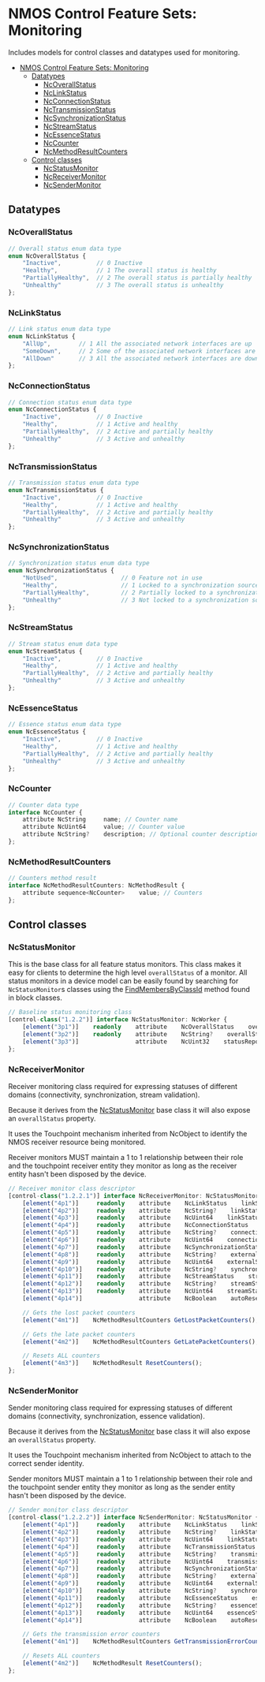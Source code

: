 # NMOS Control Feature Sets: Monitoring

Includes models for control classes and datatypes used for monitoring.

- [NMOS Control Feature Sets: Monitoring](#nmos-control-feature-sets-monitoring)
  - [Datatypes](#datatypes)
    - [NcOverallStatus](#ncoverallstatus)
    - [NcLinkStatus](#nclinkstatus)
    - [NcConnectionStatus](#ncconnectionstatus)
    - [NcTransmissionStatus](#nctransmissionstatus)
    - [NcSynchronizationStatus](#ncsynchronizationstatus)
    - [NcStreamStatus](#ncstreamstatus)
    - [NcEssenceStatus](#ncessencestatus)
    - [NcCounter](#nccounter)
    - [NcMethodResultCounters](#ncmethodresultcounters)
  - [Control classes](#control-classes)
    - [NcStatusMonitor](#ncstatusmonitor)
    - [NcReceiverMonitor](#ncreceivermonitor)
    - [NcSenderMonitor](#ncsendermonitor)

## Datatypes

### NcOverallStatus

```typescript
// Overall status enum data type
enum NcOverallStatus {
    "Inactive",          // 0 Inactive
    "Healthy",           // 1 The overall status is healthy
    "PartiallyHealthy",  // 2 The overall status is partially healthy
    "Unhealthy"          // 3 The overall status is unhealthy
};
```

### NcLinkStatus

```typescript
// Link status enum data type
enum NcLinkStatus {
    "AllUp",        // 1 All the associated network interfaces are up
    "SomeDown",     // 2 Some of the associated network interfaces are down
    "AllDown"       // 3 All the associated network interfaces are down
};
```

### NcConnectionStatus

```typescript
// Connection status enum data type
enum NcConnectionStatus {
    "Inactive",          // 0 Inactive
    "Healthy",           // 1 Active and healthy
    "PartiallyHealthy",  // 2 Active and partially healthy
    "Unhealthy"          // 3 Active and unhealthy
};
```

### NcTransmissionStatus

```typescript
// Transmission status enum data type
enum NcTransmissionStatus {
    "Inactive",          // 0 Inactive
    "Healthy",           // 1 Active and healthy
    "PartiallyHealthy",  // 2 Active and partially healthy
    "Unhealthy"          // 3 Active and unhealthy
};
```

### NcSynchronizationStatus

```typescript
// Synchronization status enum data type
enum NcSynchronizationStatus {
    "NotUsed",                  // 0 Feature not in use
    "Healthy",                  // 1 Locked to a synchronization source
    "PartiallyHealthy",         // 2 Partially locked to a synchronization source
    "Unhealthy"                 // 3 Not locked to a synchronization source
};
```

### NcStreamStatus

```typescript
// Stream status enum data type
enum NcStreamStatus {
    "Inactive",          // 0 Inactive
    "Healthy",           // 1 Active and healthy
    "PartiallyHealthy",  // 2 Active and partially healthy
    "Unhealthy"          // 3 Active and unhealthy
};
```

### NcEssenceStatus

```typescript
// Essence status enum data type
enum NcEssenceStatus {
    "Inactive",          // 0 Inactive
    "Healthy",           // 1 Active and healthy
    "PartiallyHealthy",  // 2 Active and partially healthy
    "Unhealthy"          // 3 Active and unhealthy
};
```

### NcCounter

```typescript
// Counter data type
interface NcCounter {
    attribute NcString     name; // Counter name
    attribute NcUint64     value; // Counter value
    attribute NcString?    description; // Optional counter description
};
```

### NcMethodResultCounters

```typescript
// Counters method result
interface NcMethodResultCounters: NcMethodResult {
    attribute sequence<NcCounter>    value; // Counters
};
```

## Control classes

### NcStatusMonitor

This is the base class for all feature status monitors.
This class makes it easy for clients to determine the high level `overallStatus` of a monitor.
All status monitors in a device model can be easily found by searching for `NcStatusMonitor`s classes using the [FindMembersByClassId](https://specs.amwa.tv/ms-05-02/latest/docs/Blocks.html#search-methods) method found in block classes.

```typescript
// Baseline status monitoring class
[control-class("1.2.2")] interface NcStatusMonitor: NcWorker {
    [element("3p1")]    readonly    attribute    NcOverallStatus    overallStatus;      // Overall status property
    [element("3p2")]    readonly    attribute    NcString?    overallStatusMessage;     // Overall status message property
    [element("3p3")]                attribute    NcUint32    statusReportingDelay;      // Status reporting delay property (in seconds, default is 3s and 0 means no delay)
};
```

### NcReceiverMonitor

Receiver monitoring class required for expressing statuses of different domains (connectivity, synchronization, stream validation).

Because it derives from the [NcStatusMonitor](#ncstatusmonitor) base class it will also expose an `overallStatus` property.

It uses the Touchpoint mechanism inherited from NcObject to identify the NMOS receiver resource being monitored.

Receiver monitors MUST maintain a 1 to 1 relationship between their role and the touchpoint receiver entity they monitor as long as the receiver entity hasn't been disposed by the device.

```typescript
// Receiver monitor class descriptor
[control-class("1.2.2.1")] interface NcReceiverMonitor: NcStatusMonitor {
    [element("4p1")]     readonly    attribute    NcLinkStatus    linkStatus;    // Link status property
    [element("4p2")]     readonly    attribute    NcString?    linkStatusMessage;    // Link status message property
    [element("4p3")]     readonly    attribute    NcUint64    linkStatusTransitionCounter;    // Link status transition counter property
    [element("4p4")]     readonly    attribute    NcConnectionStatus    connectionStatus;    // Connection status property
    [element("4p5")]     readonly    attribute    NcString?    connectionStatusMessage;    // Connection status message property
    [element("4p6")]     readonly    attribute    NcUint64    connectionStatusTransitionCounter;    // Connection status transition counter property
    [element("4p7")]     readonly    attribute    NcSynchronizationStatus    externalSynchronizationStatus;    // External synchronization status property
    [element("4p8")]     readonly    attribute    NcString?    externalSynchronizationStatusMessage;    // External synchronization status message property
    [element("4p9")]     readonly    attribute    NcUint64    externalSynchronizationStatusTransitionCounter;    // External synchronization status transition counter property
    [element("4p10")]    readonly    attribute    NcString?    synchronizationSourceId;    // Synchronization source id property
    [element("4p11")]    readonly    attribute    NcStreamStatus    streamStatus;    // Stream status property
    [element("4p12")]    readonly    attribute    NcString?    streamStatusMessage;    // Stream status message property
    [element("4p13")]    readonly    attribute    NcUint64    streamStatusTransitionCounter;    // Stream status transition counter property
    [element("4p14")]                attribute    NcBoolean    autoResetCounters;    // Automatic reset counters property (default: true)

    // Gets the lost packet counters
    [element("4m1")]    NcMethodResultCounters GetLostPacketCounters();

    // Gets the late packet counters
    [element("4m2")]    NcMethodResultCounters GetLatePacketCounters();

    // Resets ALL counters
    [element("4m3")]    NcMethodResult ResetCounters();
};
```

### NcSenderMonitor

Sender monitoring class required for expressing statuses of different domains (connectivity, synchronization, essence validation).

Because it derives from the [NcStatusMonitor](#ncstatusmonitor) base class it will also expose an `overallStatus` property.

It uses the Touchpoint mechanism inherited from NcObject to attach to the correct sender identity.

Sender monitors MUST maintain a 1 to 1 relationship between their role and the touchpoint sender entity they monitor as long as the sender entity hasn't been disposed by the device.

```typescript
// Sender monitor class descriptor
[control-class("1.2.2.2")] interface NcSenderMonitor: NcStatusMonitor {
    [element("4p1")]     readonly    attribute    NcLinkStatus    linkStatus;    // Link status property
    [element("4p2")]     readonly    attribute    NcString?    linkStatusMessage;    // Link status message property
    [element("4p3")]     readonly    attribute    NcUint64    linkStatusTransitionCounter;    // Link status transition counter property
    [element("4p4")]     readonly    attribute    NcTransmissionStatus    transmissionStatus;    // Transmission status property
    [element("4p5")]     readonly    attribute    NcString?    transmissionStatusMessage;    // Transmission status message property
    [element("4p6")]     readonly    attribute    NcUint64    transmissionStatusTransitionCounter;    // Transmission status transition counter property
    [element("4p7")]     readonly    attribute    NcSynchronizationStatus    externalSynchronizationStatus;    // External synchronization status property
    [element("4p8")]     readonly    attribute    NcString?    externalSynchronizationStatusMessage;    // External synchronization status message property
    [element("4p9")]     readonly    attribute    NcUint64    externalSynchronizationStatusTransitionCounter;    // External synchronization status transition counter property
    [element("4p10")]    readonly    attribute    NcString?    synchronizationSourceId;    // Synchronization source id property
    [element("4p11")]    readonly    attribute    NcEssenceStatus    essenceStatus;    // Essence status property
    [element("4p12")]    readonly    attribute    NcString?    essenceStatusMessage;    // Essence status message property
    [element("4p13")]    readonly    attribute    NcUint64    essenceStatusTransitionCounter;    // Essence status transition counter property
    [element("4p14")]                attribute    NcBoolean    autoResetCounters;    // Automatic reset counters property (default: true)

    // Gets the transmission error counters
    [element("4m1")]    NcMethodResultCounters GetTransmissionErrorCounters();

    // Resets ALL counters
    [element("4m2")]    NcMethodResult ResetCounters();
};
```
